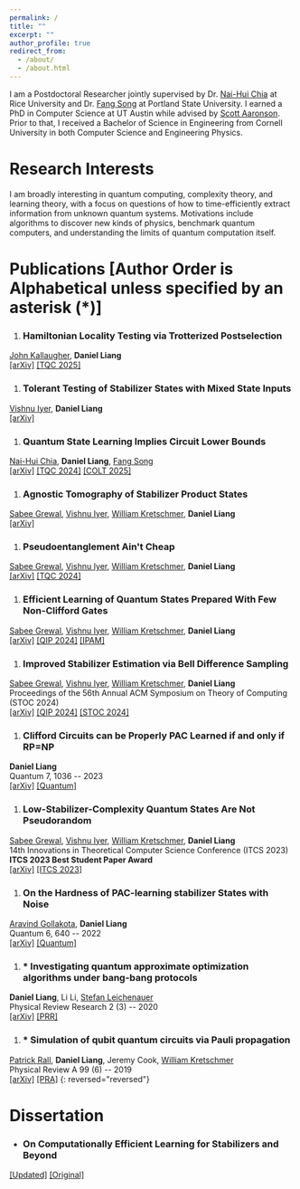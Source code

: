 ```yaml
---
permalink: /
title: ""
excerpt: ""
author_profile: true
redirect_from: 
  - /about/
  - /about.html
---
```


I am a Postdoctoral Researcher jointly supervised by Dr. [Nai-Hui Chia](https://sites.google.com/view/naihuichia) at Rice University and Dr. [Fang Song](https://fangsong.info/) at Portland State University. I earned a PhD in Computer Science at UT Austin while advised by [Scott Aaronson](https://www.scottaaronson.com/). Prior to that, I received a Bachelor of Science in Engineering from Cornell University in both Computer Science and Engineering Physics.

Research Interests
======
I am broadly interesting in quantum computing, complexity theory, and learning theory, with a focus on questions of how to time-efficiently extract information from unknown quantum systems. Motivations include algorithms to discover new kinds of physics, benchmark quantum computers, and understanding the limits of quantum computation itself. 

Publications \[Author Order is Alphabetical unless specified by an asterisk (*)\]
======
1. ### Hamiltonian Locality Testing via Trotterized Postselection
[John Kallaugher](https://far-qc.sandia.gov/staff/john-kallaugher/), **Daniel Liang**<br />[[arXiv]](https://arxiv.org/abs/2505.06478) [[TQC 2025]](https://tqc-conference.org/accepted-talks/)
1. ### Tolerant Testing of Stabilizer States with Mixed State Inputs
[Vishnu Iyer](https://vishnuiyer.org/), **Daniel Liang**<br />[[arXiv]](https://arxiv.org/abs/2411.08765)
1. ### Quantum State Learning Implies Circuit Lower Bounds
[Nai-Hui Chia](https://sites.google.com/view/naihuichia),  **Daniel Liang**, [Fang Song](https://fangsong.info/)<br />[[arXiv]](https://arxiv.org/abs/2405.10242) [[TQC 2024]](https://www.youtube.com/watch?v=HMrqT0Svfzs) [[COLT 2025]](https://learningtheory.org/colt2025/)
1. ### Agnostic Tomography of Stabilizer Product States
[Sabee Grewal](https://sabeegrewal.com/), [Vishnu Iyer](https://vishnuiyer.org/), [William Kretschmer](https://wkretschmer.github.io/), **Daniel Liang**<br />[[arXiv]](https://arxiv.org/abs/2404.03813)
1. ### Pseudoentanglement Ain't Cheap
[Sabee Grewal](https://sabeegrewal.com/), [Vishnu Iyer](https://vishnuiyer.org/), [William Kretschmer](https://wkretschmer.github.io/), **Daniel Liang**<br />[[arXiv]](https://arxiv.org/abs/2404.00126) [[TQC 2024]](https://www.youtube.com/watch?v=ixe-9UQsGU8)
1. ### Efficient Learning of Quantum States Prepared With Few Non-Clifford Gates
[Sabee Grewal](https://sabeegrewal.com/), [Vishnu Iyer](https://vishnuiyer.org/), [William Kretschmer](https://wkretschmer.github.io/), **Daniel Liang**<br />[[arXiv]](https://arxiv.org/abs/2305.13409) [[QIP 2024]](https://www.youtube.com/watch?v=FsBSuAEOkVY) [[IPAM]](https://www.youtube.com/watch?v=TxRXHIHmSZU)
1. ### Improved Stabilizer Estimation via Bell Difference Sampling
[Sabee Grewal](https://sabeegrewal.com/), [Vishnu Iyer](https://vishnuiyer.org/), [William Kretschmer](https://wkretschmer.github.io/), **Daniel Liang**<br />Proceedings
of the 56th Annual ACM Symposium on Theory of Computing (STOC 2024)<br />[[arXiv]](https://arxiv.org/abs/2304.13915) [[QIP 2024]](https://www.youtube.com/watch?v=FsBSuAEOkVY) [[STOC 2024]](https://doi.org/10.1145/3618260.3649738) 
1. ### Clifford Circuits can be Properly PAC Learned if and only if RP=NP
**Daniel Liang**<br />Quantum 7, 1036 -- 2023<br />[[arXiv]](https://arxiv.org/abs/2204.06638) [[Quantum]](https://doi.org/10.22331/q-2023-06-07-1036)
1. ### Low-Stabilizer-Complexity Quantum States Are Not Pseudorandom
[Sabee Grewal](https://sabeegrewal.com/), [Vishnu Iyer](https://vishnuiyer.org/), [William Kretschmer](https://wkretschmer.github.io/), **Daniel Liang**<br />14th Innovations in Theoretical Computer Science Conference (ITCS 2023)<br />**ITCS 2023 Best Student Paper Award**<br />[[arXiv]](https://arxiv.org/abs/2209.14530) [[ITCS 2023]](https://doi.org/10.4230/LIPIcs.ITCS.2023.64)
1. ### On the Hardness of PAC-learning stabilizer States with Noise
[Aravind Gollakota](https://www.cs.utexas.edu/~aravindg/), **Daniel Liang**<br />Quantum 6, 640 -- 2022<br />[[arXiv]](https://arxiv.org/abs/2102.05174) [[Quantum]](https://doi.org/10.22331%2Fq-2022-02-02-640)
1. ### * Investigating quantum approximate optimization algorithms under bang-bang protocols
**Daniel Liang**, Li Li, [Stefan Leichenauer](https://scholar.google.com/citations?user=U_zDsW0AAAAJ&hl=en)<br />Physical Review Research 2 (3) -- 2020<br />[[arXiv]](https://arxiv.org/abs/2005.13103) [[PRR]](https://doi.org/10.1103%2Fphysrevresearch.2.033402)
1. ### * Simulation of qubit quantum circuits via Pauli propagation
[Patrick Rall](https://patrickrall.com/), **Daniel Liang**, Jeremy Cook, [William Kretschmer](https://wkretschmer.github.io/)<br />Physical Review A 99 (6) -- 2019<br />[[arXiv]](https://arxiv.org/abs/1901.09070) [[PRA]](https://doi.org/10.1103%2Fphysreva.99.062337)
{: reversed="reversed"}

Dissertation
======
- ### On Computationally Efficient Learning for Stabilizers and Beyond
[[Updated]](/files/pdf/Dissertation.pdf) [[Original]](https://doi.org/10.26153/tsw/49973)

